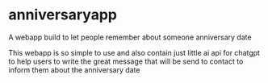 # anniversaryapp
A webapp build to let people remember about someone anniversary date

This webapp is so simple to use 
and also contain just little ai api for chatgpt to help users to write the great message that will be send to contact to inform them about the anniversary date 
